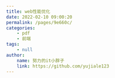 ```yaml
---
title: web性能优化
date: 2022-02-10 09:00:20
permalink: /pages/9e660c/
categories:
    - pdf
    - 前端
tags:
    - null
author:
    name: 努力的it小胖子
    link: https://github.com/yujiale123
---
```

